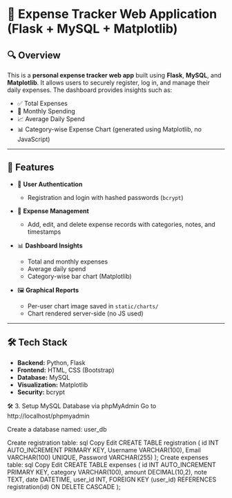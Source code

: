 # 💸 Expense Tracker Web Application (Flask + MySQL + Matplotlib)

## 🔍 Overview

This is a **personal expense tracker web app** built using **Flask**, **MySQL**, and **Matplotlib**. It allows users to securely register, log in, and manage their daily expenses. The dashboard provides insights such as:

- ✅ Total Expenses  
- 📆 Monthly Spending  
- 📈 Average Daily Spend  
- 📊 Category-wise Expense Chart (generated using Matplotlib, no JavaScript)

---

## 🚀 Features

- 🔐 **User Authentication**
  - Registration and login with hashed passwords (`bcrypt`)

- 🧾 **Expense Management**
  - Add, edit, and delete expense records with categories, notes, and timestamps

- 📊 **Dashboard Insights**
  - Total and monthly expenses
  - Average daily spend
  - Category-wise bar chart (Matplotlib)

- 🖼️ **Graphical Reports**
  - Per-user chart image saved in `static/charts/`
  - Chart rendered server-side (no JS used)

---

## 🛠️ Tech Stack

- **Backend:** Python, Flask  
- **Frontend:** HTML, CSS (Bootstrap)  
- **Database:** MySQL  
- **Visualization:** Matplotlib  
- **Security:** bcrypt


🛠️ 3. Setup MySQL Database via phpMyAdmin
Go to http://localhost/phpmyadmin

Create a database named: user_db

Create registration table:
sql
Copy
Edit
CREATE TABLE registration (
    id INT AUTO_INCREMENT PRIMARY KEY,
    Username VARCHAR(100),
    Email VARCHAR(100) UNIQUE,
    Password VARCHAR(255)
);
Create expenses table:
sql
Copy
Edit
CREATE TABLE expenses (
    id INT AUTO_INCREMENT PRIMARY KEY,
    category VARCHAR(100),
    amount DECIMAL(10,2),
    note TEXT,
    date DATETIME,
    user_id INT,
    FOREIGN KEY (user_id) REFERENCES registration(id) ON DELETE CASCADE
);
